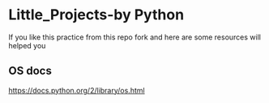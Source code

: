 # Little_Projects-by Python

If you like this practice from this repo fork and here are some resources will helped you 
## OS docs
https://docs.python.org/2/library/os.html
